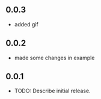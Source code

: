 ## 0.0.3
* added gif

## 0.0.2
* made some changes in example


## 0.0.1

* TODO: Describe initial release.

